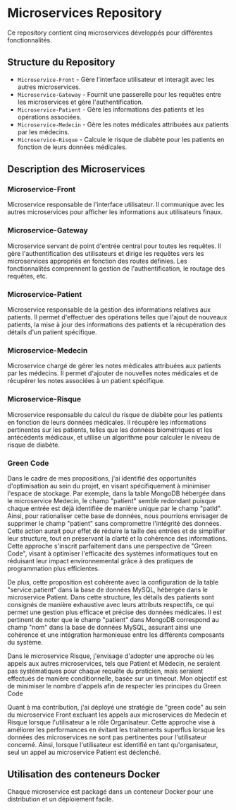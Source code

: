 # Microservices Repository

Ce repository contient cinq microservices développés pour différentes fonctionnalités.

## Structure du Repository

- `Microservice-Front` - Gère l'interface utilisateur et interagit avec les autres microservices.
- `Microservice-Gateway` - Fournit une passerelle pour les requêtes entre les microservices et gère l'authentification.
- `Microservice-Patient` - Gère les informations des patients et les opérations associées.
- `Microservice-Medecin` - Gère les notes médicales attribuées aux patients par les médecins.
- `Microservice-Risque`  - Calcule le risque de diabète pour les patients en fonction de leurs données médicales.

## Description des Microservices

### Microservice-Front

Microservice responsable de l'interface utilisateur. Il communique avec les autres microservices pour afficher les informations aux utilisateurs finaux.

### Microservice-Gateway

Microservice servant de point d'entrée central pour toutes les requêtes. Il gère l'authentification des utilisateurs et dirige les requêtes vers les microservices appropriés en fonction des routes définies. Les fonctionnalités comprennent la gestion de l'authentification, le routage des requêtes, etc.

### Microservice-Patient

Microservice responsable de la gestion des informations relatives aux patients. Il permet d'effectuer des opérations telles que l'ajout de nouveaux patients, la mise à jour des informations des patients et la récupération des détails d'un patient spécifique.

### Microservice-Medecin

Microservice chargé de gérer les notes médicales attribuées aux patients par les médecins. Il permet d'ajouter de nouvelles notes médicales et de récupérer les notes associées à un patient spécifique.

### Microservice-Risque

Microservice responsable du calcul du risque de diabète pour les patients en fonction de leurs données médicales. Il récupère les informations pertinentes sur les patients, telles que les données biométriques et les antécédents médicaux, et utilise un algorithme pour calculer le niveau de risque de diabète.

### Green Code

Dans le cadre de mes propositions, j'ai identifié des opportunités d'optimisation au sein du projet, en visant spécifiquement à minimiser l'espace de stockage. Par exemple, dans la table MongoDB hébergée dans le microservice Medecin, le champ "patient" semble redondant puisque chaque entrée est déjà identifiée de manière unique par le champ "patId". Ainsi, pour rationaliser cette base de données, nous pourrions envisager de supprimer le champ "patient" sans compromettre l'intégrité des données. Cette action aurait pour effet de réduire la taille des entrées et de simplifier leur structure, tout en préservant la clarté et la cohérence des informations. Cette approche s'inscrit parfaitement dans une perspective de "Green Code", visant à optimiser l'efficacité des systèmes informatiques tout en réduisant leur impact environnemental grâce à des pratiques de programmation plus efficientes.

De plus, cette proposition est cohérente avec la configuration de la table "service.patient" dans la base de données MySQL, hébergée dans le microservice Patient. Dans cette structure, les détails des patients sont consignés de manière exhaustive avec leurs attributs respectifs, ce qui permet une gestion plus efficace et précise des données médicales. Il est pertinent de noter que le champ "patient" dans MongoDB correspond au champ "nom" dans la base de données MySQL, assurant ainsi une cohérence et une intégration harmonieuse entre les différents composants du système.

Dans le microservice Risque, j'envisage d'adopter une approche où les appels aux autres microservices, tels que Patient et Médecin, ne seraient pas systématiques pour chaque requête du praticien, mais seraient effectués de manière conditionnelle, basée sur un timeout. Mon objectif est de minimiser le nombre d'appels afin de respecter les principes du Green Code

Quant à ma contribution, j'ai déployé une stratégie de "green code" au sein du microservice Front excluant les appels aux microservices de Medecin et Risque lorsque l'utilisateur a le rôle Organisateur. Cette approche vise à améliorer les performances en évitant les traitements superflus lorsque les données des microservices ne sont pas pertinentes pour l'utilisateur concerné. Ainsi, lorsque l'utilisateur est identifié en tant qu'organisateur, seul un appel au microservice Patient est déclenché.

## Utilisation des conteneurs Docker

Chaque microservice est packagé dans un conteneur Docker pour une distribution et un déploiement facile.
